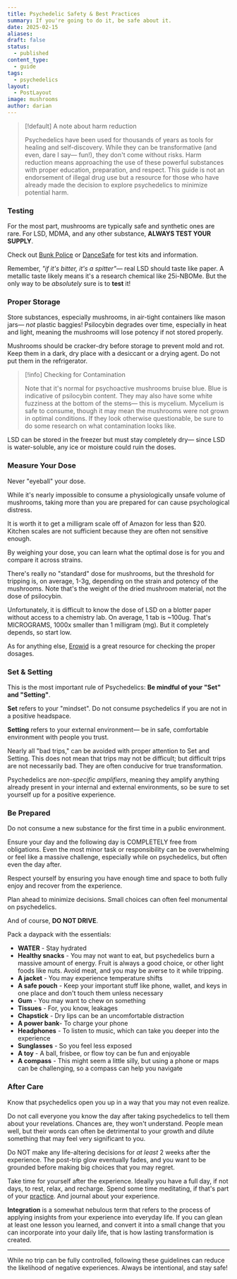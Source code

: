 ```yaml
---
title: Psychedelic Safety & Best Practices
summary: If you're going to do it, be safe about it.
date: 2025-02-15
aliases: 
draft: false
status:
  - published
content_type:
  - guide
tags:
  - psychedelics
layout:
  - PostLayout
image: mushrooms
author: darian
---
```



> [!default] A note about harm reduction
> 
> Psychedelics have been used for thousands of years as tools for healing and self-discovery. While they can be transformative (and even, dare I say— fun!), they don't come without risks. Harm reduction means approaching the use of these powerful substances with proper education, preparation, and respect. This guide is not an endorsement of illegal drug use but a resource for those who have already made the decision to explore psychedelics to minimize potential harm. 

### Testing
For the most part, mushrooms are typically safe and synthetic ones are rare. For LSD, MDMA, and any other substance, **ALWAYS TEST YOUR SUPPLY**. 

Check out [Bunk Police](https://bunkpolice.com) or [DanceSafe](https://dancesafe.org) for test kits and information. 

Remember, _"if it's bitter, it's a spitter"_— real LSD should taste like paper. A metallic taste likely means it's a research chemical like 25i-NBOMe. But the only way to be _absolutely_ sure is to **test** it!

### Proper Storage
Store substances, especially mushrooms, in air-tight containers like mason jars— _not_ plastic baggies! Psilocybin degrades over time, especially in heat and light, meaning the mushrooms will lose potency if not stored properly. 

Mushrooms should be cracker-dry before storage to prevent mold and rot. Keep them in a dark, dry place with a desiccant or a drying agent. Do not put them in the refrigerator. 

> [!info] Checking for Contamination
> 
> Note that it's normal for psychoactive mushrooms bruise blue. Blue is indicative of psilocybin content. They may also have some white fuzziness at the bottom of the stems— this is mycelium. Mycelium is safe to consume, though it may mean the mushrooms were not grown in optimal conditions. If they look otherwise questionable, be sure to do some research on what contamination looks like. 

LSD can be stored in the freezer but must stay completely dry— since LSD is water-soluble, any ice or moisture could ruin the doses.

### Measure Your Dose 
Never "eyeball" your dose. 

While it's nearly impossible to consume a physiologically unsafe volume of mushrooms, taking more than you are prepared for can cause psychological distress. 

It is worth it to get a milligram scale off of Amazon for less than $20. Kitchen scales are not sufficient because they are often not sensitive enough. 

By weighing your dose, you can learn what the optimal dose is for you and compare it across strains. 

There's really no "standard" dose for mushrooms, but the threshold for tripping is, on average, 1-3g, depending on the strain and potency of the mushrooms. Note that's the weight of the dried mushroom material, not the dose of psilocybin. 

Unfortunately, it is difficult to know the dose of LSD on a blotter paper without access to a chemistry lab. On average, 1 tab is ~100ug. That's MICROGRAMS, 1000x smaller than 1 milligram (mg). But it completely depends, so start low. 

As for anything else, [Erowid](https://www.erowid.org/) is a great resource for checking the proper dosages. 

### Set & Setting
This is the most important rule of Psychedelics: **Be mindful of your "Set" and "Setting"**. 

**Set** refers to your "mindset". Do not consume psychedelics if you are not in a positive headspace. 

**Setting** refers to your external environment— be in safe, comfortable environment with people you trust. 

Nearly all "bad trips," can be avoided with proper attention to Set and Setting. This does not mean that trips may not be difficult; but difficult trips are not necessarily bad. They are often conducive for true transformation. 

Psychedelics are _non-specific amplifiers_, meaning they amplify anything already present in your internal and external environments, so be sure to set yourself up for a positive experience. 

### Be Prepared
Do not consume a new substance for the first time in a public environment. 

Ensure your day and the following day is COMPLETELY free from obligations. Even the most minor task or responsibility can be overwhelming or feel like a massive challenge, especially while on psychedelics, but often even the day after. 

Respect yourself by ensuring you have enough time and space to both fully enjoy and recover from the experience. 

Plan ahead to minimize decisions. Small choices can often feel monumental on psychedelics. 

And of course, **DO NOT DRIVE**.

Pack a daypack with the essentials: 

* **WATER** - Stay hydrated
* **Healthy snacks** - You may not want to eat, but psychedelics burn a massive amount of energy. Fruit is always a good choice, or other light foods like nuts. Avoid meat, and you may be averse to it while tripping. 
* **A jacket** - You may experience temperature shifts 
* **A safe pouch** - Keep your important stuff like phone, wallet, and keys in one place and don't touch them unless necessary 
* **Gum** - You may want to chew on something
* **Tissues** - For, you know, leakages
* **Chapstick** - Dry lips can be an uncomfortable distraction 
* **A power bank**- To charge your phone
* **Headphones** - To listen to music, which can take you deeper into the experience 
* **Sunglasses** - So you feel less exposed 
* **A toy** - A ball, frisbee, or flow toy can be fun and enjoyable 
* **A compass** - This might seem a little silly, but using a phone or maps can be challenging, so a compass can help you navigate 


### After Care
Know that psychedelics open you up in a way that you may not even realize. 

Do not call everyone you know the day after taking psychedelics to tell them about your revelations. Chances are, they won't understand. People mean well, but their words can often be detrimental to your growth and dilute something that may feel very significant to you. 

Do NOT make any life-altering decisions for _at least_ 2 weeks after the experience. The post-trip glow eventually fades, and you want to be grounded before making big choices that you may regret. 

Take time for yourself after the experience. Ideally you have a full day, if not days, to rest, relax, and recharge. Spend some time meditating, if that's part of your [practice](/practice). And journal about your experience. 

**Integration** is a somewhat nebulous term that refers to the process of applying insights from your experience into everyday life. If you can glean at least one lesson you learned, and convert it into a small change that you can incorporate into your daily life, that is how lasting transformation is created. 
  

- - -

While no trip can be fully controlled, following these guidelines can reduce the likelihood of negative experiences. Always be intentional, and <span className="bold-underline">stay safe</span>!